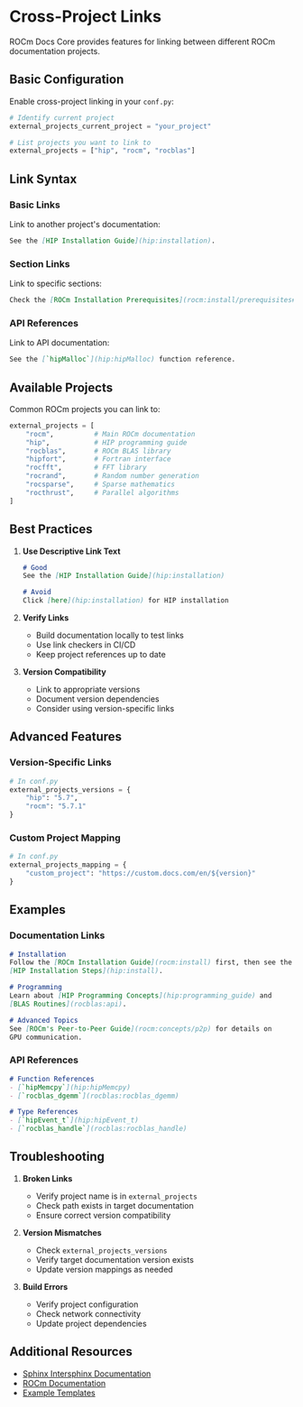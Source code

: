 # Cross-Project Links

ROCm Docs Core provides features for linking between different ROCm documentation projects.

## Basic Configuration

Enable cross-project linking in your `conf.py`:

```python
# Identify current project
external_projects_current_project = "your_project"

# List projects you want to link to
external_projects = ["hip", "rocm", "rocblas"]
```

## Link Syntax

### Basic Links
Link to another project's documentation:
```markdown
See the [HIP Installation Guide](hip:installation).
```

### Section Links
Link to specific sections:
```markdown
Check the [ROCm Installation Prerequisites](rocm:install/prerequisites#system-requirements).
```

### API References
Link to API documentation:
```markdown
See the [`hipMalloc`](hip:hipMalloc) function reference.
```

## Available Projects

Common ROCm projects you can link to:

```python
external_projects = [
    "rocm",          # Main ROCm documentation
    "hip",           # HIP programming guide
    "rocblas",       # ROCm BLAS library
    "hipfort",       # Fortran interface
    "rocfft",        # FFT library
    "rocrand",       # Random number generation
    "rocsparse",     # Sparse mathematics
    "rocthrust",     # Parallel algorithms
]
```

## Best Practices

1. **Use Descriptive Link Text**
   ```markdown
   # Good
   See the [HIP Installation Guide](hip:installation)
   
   # Avoid
   Click [here](hip:installation) for HIP installation
   ```

2. **Verify Links**
   - Build documentation locally to test links
   - Use link checkers in CI/CD
   - Keep project references up to date

3. **Version Compatibility**
   - Link to appropriate versions
   - Document version dependencies
   - Consider using version-specific links

## Advanced Features

### Version-Specific Links
```python
# In conf.py
external_projects_versions = {
    "hip": "5.7",
    "rocm": "5.7.1"
}
```

### Custom Project Mapping
```python
# In conf.py
external_projects_mapping = {
    "custom_project": "https://custom.docs.com/en/${version}"
}
```

## Examples

### Documentation Links

```markdown
# Installation
Follow the [ROCm Installation Guide](rocm:install) first, then see the
[HIP Installation Steps](hip:install).

# Programming
Learn about [HIP Programming Concepts](hip:programming_guide) and
[BLAS Routines](rocblas:api).

# Advanced Topics
See [ROCm's Peer-to-Peer Guide](rocm:concepts/p2p) for details on
GPU communication.
```

### API References

```markdown
# Function References
- [`hipMemcpy`](hip:hipMemcpy)
- [`rocblas_dgemm`](rocblas:rocblas_dgemm)

# Type References
- [`hipEvent_t`](hip:hipEvent_t)
- [`rocblas_handle`](rocblas:rocblas_handle)
```

## Troubleshooting

1. **Broken Links**
   - Verify project name is in `external_projects`
   - Check path exists in target documentation
   - Ensure correct version compatibility

2. **Version Mismatches**
   - Check `external_projects_versions`
   - Verify target documentation version exists
   - Update version mappings as needed

3. **Build Errors**
   - Verify project configuration
   - Check network connectivity
   - Update project dependencies

## Additional Resources

- [Sphinx Intersphinx Documentation](https://www.sphinx-doc.org/en/master/usage/extensions/intersphinx.html)
- [ROCm Documentation](https://rocm.docs.amd.com/)
- [Example Templates](../../templates/)
